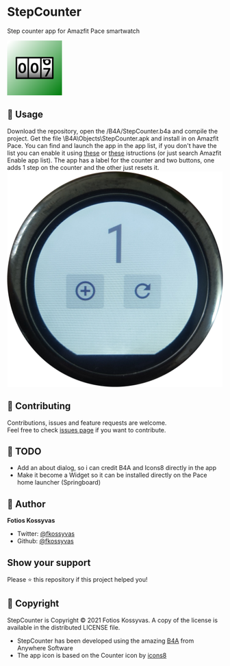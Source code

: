 # StepCounter
Step counter app for Amazfit Pace smartwatch

![](/B4A/Objects/res/drawable/icon.png)

## 🚀 Usage

Download the repository, open the /B4A/StepCounter.b4a and compile the project. Get the file \B4A\Objects\StepCounter.apk and install in on Amazfit Pace. 
You can find and launch the app in the app list, if you don't have the list you can enable it using [these](https://forum.xda-developers.com/t/amazfit-enable-app-list-on-us-cn-through-adb.3574454/) or [these](https://www.youtube.com/watch?v=Skhf-jiN2kQ) istructions (or just search Amazfit Enable app list).
The app has a label for the counter and two buttons, one adds 1 step on the counter and the other just resets it.
![](screenshot.png)

## 🤝 Contributing

Contributions, issues and feature requests are welcome.<br />
Feel free to check [issues page](https://github.com/fkossyvas/StepCounter/issues) if you want to contribute.<br />

## 🔲 TODO

- Add an about dialog, so i can credit B4A and Icons8 directly in the app
- Make it become a Widget so it can be installed directly on the Pace home launcher (Springboard)

## 👤 Author

**Fotios Kossyvas**

- Twitter: [@fkossyvas](https://twitter.com/fkossyvas)
- Github: [@fkossyvas](https://github.com/fkossyvas)

## Show your support

Please ⭐️ this repository if this project helped you!

## 📝 Copyright

StepCounter is Copyright © 2021 Fotios Kossyvas. A copy of the license is available in the distributed LICENSE file.

- StepCounter has been developed using the amazing [B4A](https://www.b4x.com/b4a.html) from Anywhere Software
- The app icon is based on the Counter icon by [icons8](https://icons8.com/)

